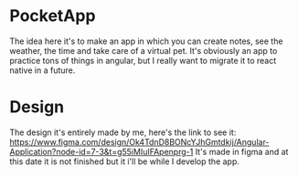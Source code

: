 # PocketApp
The idea here it's to make an app in which you can create notes, see the weather, the time and take care of a virtual pet. It's obviously an app to practice tons of things in angular, but I really want to migrate it to react native in a future.

# Design
The design it's entirely made by me, here's the link to see it: https://www.figma.com/design/Ok4TdnD8BONcYJhGmtdkij/Angular-Application?node-id=7-3&t=g55iMIuIFApenprg-1
It's made in figma and at this date it is not finished but it i'll be while I develop the app.
